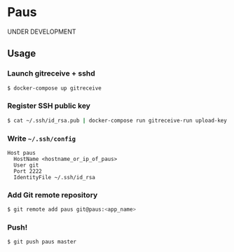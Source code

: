 # Paus

UNDER DEVELOPMENT

## Usage

### Launch gitreceive + sshd

```bash
$ docker-compose up gitreceive
```

### Register SSH public key

```bash
$ cat ~/.ssh/id_rsa.pub | docker-compose run gitreceive-run upload-key <username>
```

### Write `~/.ssh/config`

```
Host paus
  HostName <hostname_or_ip_of_paus>
  User git
  Port 2222
  IdentityFile ~/.ssh/id_rsa
```

### Add Git remote repository

```bash
$ git remote add paus git@paus:<app_name>
```

### Push!

```bash
$ git push paus master
```
